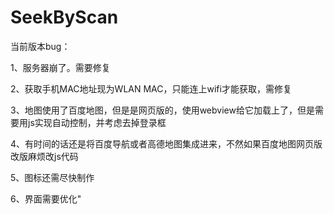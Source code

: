 # SeekByScan
当前版本bug：


1、服务器崩了。需要修复


2、获取手机MAC地址现为WLAN MAC，只能连上wifi才能获取，需修复


3、地图使用了百度地图，但是是网页版的，使用webview给它加载上了，但是需要用js实现自动控制，并考虑去掉登录框


4、有时间的话还是将百度导航或者高德地图集成进来，不然如果百度地图网页版改版麻烦改js代码


5、图标还需尽快制作


6、界面需要优化"
